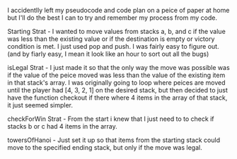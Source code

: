 I accidentlly left my pseudocode and code plan on a peice of paper at home but I'll do the best I can to try and remember my process from my code. 

Starting Strat - I wanted to move values from stacks a, b, and c if the value was less than the existing value or if the destination is empty or victory condition is met. I just used pop and push. I was fairly easy to figure out. (and by fiarly easy, I mean it look like an hour to sort out all the bugs)

isLegal Strat - I just made it so that the only way the move was possible was if the value of the peice moved was less than the value of the existing item in that stack's array. I was originally going to loop where peices are moved until the player had [4, 3, 2, 1] on the desired stack, but then decided to just have the function checkout if there where 4 items in the array of that stack, it just seemed simpler.

checkForWin Strat - From the start i knew that I just need to to check if stacks b or c had 4 items in the array.

towersOfHanoi - Just set it up so that items from the starting stack could move to the specified ending stack, but only if the move was legal.